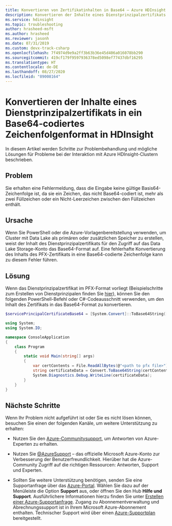 ```yaml
---
title: Konvertieren von Zertifikatinhalten in Base64 – Azure HDInsight
description: Konvertieren der Inhalte eines Dienstprinzipalzertifikats in ein Base64-codiertes Zeichenfolgenformat in Azure HDInsight
ms.service: hdinsight
ms.topic: troubleshooting
author: hrasheed-msft
ms.author: hrasheed
ms.reviewer: jasonh
ms.date: 07/31/2019
ms.custom: devx-track-csharp
ms.openlocfilehash: 7f4974d9e9a2ff3b63b36e45d406a016078bb290
ms.sourcegitcommit: 419cf179f9597936378ed5098ef77437dbf16295
ms.translationtype: HT
ms.contentlocale: de-DE
ms.lasthandoff: 08/27/2020
ms.locfileid: "89008164"
---
```

# <a name="converting-service-principal-certificate-contents-to-base-64-encoded-string-format-in-hdinsight"></a>Konvertieren der Inhalte eines Dienstprinzipalzertifikats in ein Base64-codiertes Zeichenfolgenformat in HDInsight

In diesem Artikel werden Schritte zur Problembehandlung und mögliche Lösungen für Probleme bei der Interaktion mit Azure HDInsight-Clustern beschrieben.

## <a name="issue"></a>Problem

Sie erhalten eine Fehlermeldung, dass die Eingabe keine gültige Basis64-Zeichenfolge ist, da sie ein Zeichen, das nicht Base64-codiert ist, mehr als zwei Füllzeichen oder ein Nicht-Leerzeichen zwischen den Füllzeichen enthält.

## <a name="cause"></a>Ursache

Wenn Sie PowerShell oder die Azure-Vorlagenbereitstellung verwenden, um Cluster mit Data Lake als primären oder zusätzlichen Speicher zu erstellen, weist der Inhalt des Dienstprinzipalzertifikats für den Zugriff auf das Data Lake Storage-Konto das Base64-Format auf. Eine fehlerhafte Konvertierung des Inhalts des PFX-Zertifikats in eine Base64-codierte Zeichenfolge kann zu diesem Fehler führen.

## <a name="resolution"></a>Lösung

Wenn das Dienstprinzipalzertifikat im PFX-Format vorliegt (Beispielschritte zum Erstellen von Dienstprinzipalen finden Sie [hier](https://github.com/Azure/azure-quickstart-templates/tree/master/201-hdinsight-datalake-store-azure-storage)), können Sie den folgenden PowerShell-Befehl oder C#-Codeausschnitt verwenden, um den Inhalt des Zertifikats in das Base64-Format zu konvertieren.

```powershell
$servicePrincipalCertificateBase64 = [System.Convert]::ToBase64String([System.IO.File]::ReadAllBytes(path-to-servicePrincipalCertificatePfxFile))
```

```csharp
using System;
using System.IO;

namespace ConsoleApplication
{
    class Program
    {
        static void Main(string[] args)
        {
            var certContents = File.ReadAllBytes(@"<path to pfx file>");
            string certificateData = Convert.ToBase64String(certContents);
            System.Diagnostics.Debug.WriteLine(certificateData);
        }
    }
}
```

## <a name="next-steps"></a>Nächste Schritte

Wenn Ihr Problem nicht aufgeführt ist oder Sie es nicht lösen können, besuchen Sie einen der folgenden Kanäle, um weitere Unterstützung zu erhalten:

* Nutzen Sie den [Azure-Communitysupport](https://azure.microsoft.com/support/community/), um Antworten von Azure-Experten zu erhalten.

* Nutzen Sie [@AzureSupport](https://twitter.com/azuresupport) – das offizielle Microsoft Azure-Konto zur Verbesserung der Benutzerfreundlichkeit. Hierüber hat die Azure-Community Zugriff auf die richtigen Ressourcen: Antworten, Support und Experten.

* Sollten Sie weitere Unterstützung benötigen, senden Sie eine Supportanfrage über das [Azure-Portal](https://portal.azure.com/?#blade/Microsoft_Azure_Support/HelpAndSupportBlade/). Wählen Sie dazu auf der Menüleiste die Option **Support** aus, oder öffnen Sie den Hub **Hilfe und Support**. Ausführlichere Informationen hierzu finden Sie unter [Erstellen einer Azure-Supportanfrage](https://docs.microsoft.com/azure/azure-portal/supportability/how-to-create-azure-support-request). Zugang zu Abonnementverwaltung und Abrechnungssupport ist in Ihrem Microsoft Azure-Abonnement enthalten. Technischer Support wird über einen [Azure-Supportplan](https://azure.microsoft.com/support/plans/) bereitgestellt.
